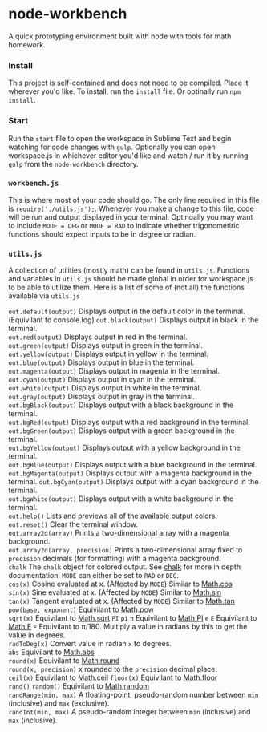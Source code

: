 # node-workbench
A quick prototyping environment built with node with tools for math homework.

### Install
This project is self-contained and does not need to be compiled. Place it wherever you'd like.
To install, run the `install` file.
Or optinally run `npm install`.

### Start
Run the `start` file to open the workspace in Sublime Text and begin watching for code changes with `gulp`.
Optionally you can open workspace.js in whichever editor you'd like and watch / run it by running `gulp`
from the `node-workbench` directory.

### `workbench.js`
This is where most of your code should go. The only line required in this file is `require('./utils.js');`. 
Whenever you make a change to this file, code will be run and output displayed in your terminal.
Optinoally you may want to include `MODE = DEG` or `MODE = RAD` to indicate whether trigonometiric functions should expect inputs to be in degree or radian. 

### `utils.js`
A collection of utilities (mostly math) can be found in `utils.js`. 
Functions and variables in `utils.js` should be made global in order for workspace.js to be able to utilize them.
Here is a list of some of (not all) the functions available via `utils.js`


`out.default(output)` Displays output in the default color in the terminal. (Equivilant to console.log) 
`out.black(output)` Displays output in black in the terminal.     
`out.red(output)` Displays output in red in the terminal.       
`out.green(output)` Displays output in green in the terminal.     
`out.yellow(output)` Displays output in yellow in the terminal.    
`out.blue(output)` Displays output in blue in the terminal.      
`out.magenta(output)` Displays output in magenta in the terminal.   
`out.cyan(output)` Displays output in cyan in the terminal.      
`out.white(output)` Displays output in white in the terminal.     
`out.gray(output)` Displays output in gray in the terminal.      
`out.bgBlack(output)` Displays output with a black background in the terminal.   
`out.bgRed(output)` Displays output with a red background in the terminal.     
`out.bgGreen(output)` Displays output with a green background in the terminal.   
`out.bgYellow(output)` Displays output with a yellow background in the terminal.  
`out.bgBlue(output)` Displays output with a blue background in the terminal.    
`out.bgMagenta(output)` Displays output with a magenta background in the terminal. 
`out.bgCyan(output)` Displays output with a cyan background in the terminal.    
`out.bgWhite(output)` Displays output with a white background in the terminal.   
`out.help()` Lists and previews all of the available output colors.      
`out.reset()` Clear the terminal window.   
`out.array2d(array)` Prints a two-dimensional array with a magenta background.  
`out.array2d(array, precision)` Prints a two-dimensional array fixed to `precision` decimals (for formatting) with a magenta background.  
`chalk` The `chalk` object for colored output. See [chalk](https://github.com/chalk/chalk/blob/master/readme.md) for more in depth documentation.
`MODE` can either be set to `RAD` or `DEG`.    
`cos(x)` Cosine evaluated at x. (Affected by `MODE`) Similar to [Math.cos](https://developer.mozilla.org/en-US/docs/Web/JavaScript/Reference/Global_Objects/Math/cos)    
`sin(x)` Sine evaluated at x. (Affected by `MODE`) Similar to [Math.sin](https://developer.mozilla.org/en-US/docs/Web/JavaScript/Reference/Global_Objects/Math/sin)    
`tan(x)` Tangent evaluated at x. (Affected by `MODE`) Similar to [Math.tan](https://developer.mozilla.org/en-US/docs/Web/JavaScript/Reference/Global_Objects/Math/tan)  
`pow(base, exponent)` Equivilant to [Math.pow](https://developer.mozilla.org/en-US/docs/Web/JavaScript/Reference/Global_Objects/Math/pow)   
`sqrt(x)` Equivilant to [Math.sqrt](https://developer.mozilla.org/en-US/docs/Web/JavaScript/Reference/Global_Objects/Math/sqrt) 
`PI` `pi` `π` Equivilant to [Math.PI](https://developer.mozilla.org/en-US/docs/Web/JavaScript/Reference/Global_Objects/Math/PI) 
`e` `E` Equivilant to [Math.E](https://developer.mozilla.org/en-US/docs/Web/JavaScript/Reference/Global_Objects/Math/E) 
`º` Equivilant to π/180. Multiply a value in radians by this to get the value in degrees.   
`radToDeg(x)` Convert value in radian `x` to degrees.   
`abs` Equivilant to [Math.abs](https://developer.mozilla.org/en-US/docs/Web/JavaScript/Reference/Global_Objects/Math/abs)   
`round(x)` Equivilant to [Math.round](https://developer.mozilla.org/en-US/docs/Web/JavaScript/Reference/Global_Objects/Math/round)  
`round(x, precision)` x rounded to the `precision` decimal place.   
`ceil(x)` Equivilant to [Math.ceil](https://developer.mozilla.org/en-US/docs/Web/JavaScript/Reference/Global_Objects/Math/ceil) 
`floor(x)` Equivilant to [Math.floor](https://developer.mozilla.org/en-US/docs/Web/JavaScript/Reference/Global_Objects/Math/floor)  
`rand()` `random()` Equivilant to [Math.random](https://developer.mozilla.org/en-US/docs/Web/JavaScript/Reference/Global_Objects/Math/random)   
`randRange(min, max)` A floating-point, pseudo-random number between `min` (inclusive) and `max` (exclusive).   
`randInt(min, max)` A pseudo-random integer between `min` (inclusive) and `max` (inclusive).    
